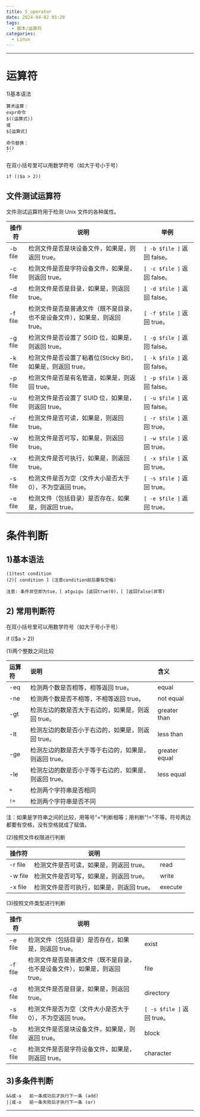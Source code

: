 ```yaml
---
title: 5_operator
date: 2024-04-02 05:20
tags:
  - 脚本/运算符
categories:
  - Linux
---
```


---

# 运算符
1)基本语法

```shell
算术运算：
expr命令
$((运算式))
或
$[运算式]

命令替换：
$()
``
```

在双小括号里可以用数学符号（如大于号小于号）

```shell
if (($a > 2))
```

## 文件测试运算符

文件测试运算符用于检测 Unix 文件的各种属性。

|操作符|说明|举例|
|---|---|---|
|-b file|检测文件是否是块设备文件，如果是，则返回 true。|`[ -b $file ]` 返回 false。|
|-c file|检测文件是否是字符设备文件，如果是，则返回 true。|`[ -c $file ]` 返回 false。|
|-d file|检测文件是否是目录，如果是，则返回 true。|`[ -d $file ]` 返回 false。|
|-f file|检测文件是否是普通文件（既不是目录，也不是设备文件），如果是，则返回 true。|`[ -f $file ]` 返回 true。|
|-g file|检测文件是否设置了 SGID 位，如果是，则返回 true。|`[ -g $file ]` 返回 false。|
|-k file|检测文件是否设置了粘着位(Sticky Bit)，如果是，则返回 true。|`[ -k $file ]` 返回 false。|
|-p file|检测文件是否是有名管道，如果是，则返回 true。|`[ -p $file ]` 返回 false。|
|-u file|检测文件是否设置了 SUID 位，如果是，则返回 true。|`[ -u $file ]` 返回 false。|
|-r file|检测文件是否可读，如果是，则返回 true。|`[ -r $file ]` 返回 true。|
|-w file|检测文件是否可写，如果是，则返回 true。|`[ -w $file ]` 返回 true。|
|-x file|检测文件是否可执行，如果是，则返回 true。|`[ -x $file ]` 返回 true。|
|-s file|检测文件是否为空（文件大小是否大于0），不为空返回 true。|`[ -s $file ]` 返回 true。|
|-e file|检测文件（包括目录）是否存在，如果是，则返回 true。|`[ -e $file ]` 返回 true。|

# 条件判断

## 1)基本语法

```shell
(1)test condition
(2)[ condition ] (注意condition前后要有空格)

注意: 条件非空即为tue，[ atguigu ]返回true(0)，[ ]返回false(非零)
```

## 2) 常用判断符

在双小括号里可以用数学符号（如大于号小于号）

if (($a > 2))

(1)两个整数之间比较

| 运算符 | 说明                                                  | 含义          |
| :----- | :---------------------------------------------------- | :------------ |
| -eq    | 检测两个数是否相等，相等返回 true。                   | equal         |
| -ne    | 检测两个数是否不相等，不相等返回 true。               | not equal     |
| -gt    | 检测左边的数是否大于右边的，如果是，则返回 true。     | greater than  |
| -lt    | 检测左边的数是否小于右边的，如果是，则返回 true。     | less than     |
| -ge    | 检测左边的数是否大于等于右边的，如果是，则返回 true。 | greater equal |
| -le    | 检测左边的数是否小于等于右边的，如果是，则返回 true。 | less equal    |
| `=`    | 检测两个字符串是否相同                                |               |
| `!=`   | 检测两个字符串是否不同                                |               |

注：如果是字符串之间的比较，用等号“=”判断相等；用判断"!="不等。符号两边都要有空格，没有空格就成了赋值。

(2)按照文件权限进行判断

| 操作符  | 说明                                      |         |
| ------- | ----------------------------------------- | ------- |
| -r file | 检测文件是否可读，如果是，则返回 true。   | read    |
| -w file | 检测文件是否可写，如果是，则返回 true。   | write   |
| -x file | 检测文件是否可执行，如果是，则返回 true。 | execute |

(3)按照文件类型进行判断

| 操作符  | 说明                                                         |                            |
| ------- | ------------------------------------------------------------ | -------------------------- |
| -e file | 检测文件（包括目录）是否存在，如果是，则返回 true。          | exist                      |
| -f file | 检测文件是否是普通文件（既不是目录，也不是设备文件），如果是，则返回 true。 | file                       |
| -d file | 检测文件是否是目录，如果是，则返回 true。                    | directory                  |
| -s file | 检测文件是否为空（文件大小是否大于0），不为空返回 true。     | `[ -s $file ]` 返回 true。 |
| -b file | 检测文件是否是块设备文件，如果是，则返回 true。              | block                      |
| -c file | 检测文件是否是字符设备文件，如果是，则返回 true。            | character                  |

## 3)多条件判断

```shell
&&或-a	前一条成功后才执行下一条 (add)
||或-o	前一条失败后才执行下一条 (or)
```


---
